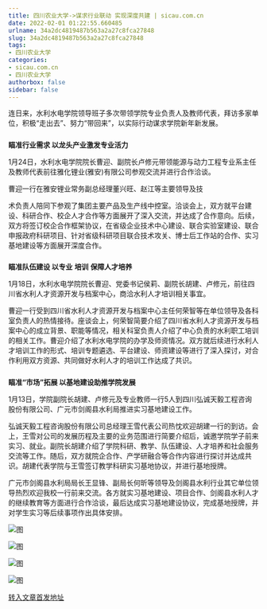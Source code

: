 ```yaml
---
title: 四川农业大学->谋求行业联动 实现深度共建 | sicau.com.cn
date: 2022-02-01 01:22:55.660485
urlname: 34a2dc4819487b563a2a27c8fca27848
slug: 34a2dc4819487b563a2a27c8fca27848
tags: 
- 四川农业大学
categories:
- sicau.com.cn
- 四川农业大学
authorbox: false
sidebar: false
---
```

连日来，水利水电学院领导班子多次带领学院专业负责人及教师代表，拜访多家单位，积极“走出去”、努力“带回来”，以实际行动谋求学院新年新发展。

#####

**瞄准行业需求 以龙头产业激发专业活力**

1月24日，水利水电学院院长曹迎、副院长卢修元带领能源与动力工程专业系主任及教师代表前往雅化锂业(雅安)有限公司参观交流并进行合作洽谈。

曹迎一行在雅安锂业常务副总经理董兴旺、赵江等主要领导及技
<!--more-->
术负责人陪同下参观了集团主要产品及生产线中控室。洽谈会上，双方就平台建设、科研合作、校企人才合作等方面展开了深入交流，并达成了合作意向。后续，双方将签订校企合作框架协议，在省级企业技术中心建设、联合实验室建设、联合申报政府科研项目、针对省级科研项目联合技术攻关、博士后工作站的合作、实习基地建设等方面展开深度合作。

#####

**瞄准队伍建设 以专业** **培训** **保障人才培养**

1月18日，水利水电学院院长曹迎、党委书记侯莉、副院长胡建、卢修元，前往四川省水利人才资源开发与档案中心，商洽水利人才培训相关事宜。

曹迎一行受到四川省水利人才资源开发与档案中心主任何荣智等在单位领导及各科室负责人的热情接待。座谈会上，何荣智简要介绍了四川省水利人才资源开发与档案中心的成立背景、职能等情况，相关科室负责人介绍了中心负责的水利职工培训的相关工作。曹迎介绍了水利水电学院的办学及师资情况。双方就后续进行水利人才培训工作的形式、培训专题遴选、平台建设、师资建设等进行了深入探讨，对合作利用双方资源、共同做好水利人才的培训工作达成了共识。

#####

**瞄准“市场”拓展 以基地建设助推学院发展**

1月13日，学院副院长胡建、卢修元及专业教师一行5人到四川弘诚天毅工程咨询股份有限公司、广元市剑阁县水利局推进实习基地建设工作。

弘诚天毅工程咨询股份有限公司总经理王雪代表公司热忱欢迎胡建一行的到访。会上，王雪对公司的发展历程及主要的业务范围进行简要介绍后，诚邀学院学子前来实习、就业。副院长胡建介绍了学院科研、教学、队伍建设、人才培养和社会服务交流等工作。随后，双方就院企合作、产学研融合等合作内容进行探讨并达成共识。胡建代表学院与王雪签订教学科研实习基地协议，并进行基地授牌。

广元市剑阁县水利局局长王显锋、副局长何昕等领导及剑阁县水利行业其它单位领导热烈欢迎我校一行前来交流。各方就实习基地建设、项目合作、剑阁县水利人才的继续教育等方面进行合作洽谈，最后达成实习基地建设协议，完成基地授牌，并对学生实习等后续事项作出具体安排。

![图](https://news.sicau.edu.cn/__local/C/8D/14/BC4581289DC061299335FB0DF66_C7C72013_37782.png)

![图](https://news.sicau.edu.cn/__local/C/26/F7/2D70ABB186CFF6AD8840512DF09_14AF8DE6_2AA7E.png)

![图](https://news.sicau.edu.cn/__local/6/D2/1C/ACDF5A426B99528646E4138E0DD_31591D9B_2BEBE.png)

![图](https://news.sicau.edu.cn/__local/E/A4/2F/C93A0E08BC60231D70D2A198423_90FC010D_366C2.png)

[转入文章首发地址](https://news.sicau.edu.cn/info/1078/66581.htm)